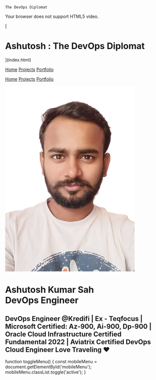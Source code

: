     The DevOps Diplomat

 Your browser does not support HTML5 video.

[

Ashutosh : The DevOps Diplomat
==============================

](index.html)

[Home](index.html) [Projects](articles.html) [Portfolio](portfolio.html)

[Home](index.html) [Projects](articles.html) [Portfolio](portfolio.html)

![](ashutosh-photo.jpg)

Ashutosh Kumar Sah  
DevOps Engineer
====================================

DevOps Engineer @Kredifi | Ex - Teqfocus | Microsoft Certified: Az-900, Ai-900, Dp-900 | Oracle Cloud Infrastructure Certified Fundamental 2022 | Aviatrix Certified DevOps Cloud Engineer Love Traveling ❤️
------------------------------------------------------------------------------------------------------------------------------------------------------------------------------------------------------------

[](https://www.linkedin.com/in/ashutosh-k1)[](https://mail.google.com/mail/u/0/?fs=1&to=anandashtuosh803@gmail.com%20&su=SUBJECT&body=BODY&tf=cm)[](https://github.com/ashu-cybertron)[](https://ashutosh-k1.medium.com)[](https://x.com/Ashutos10759591)[](https://ashu-cybertron.blogspot.com/)[](https://www.facebook.com/ashutosh.kumarsah.3344)[](https://www.instagram.com/thedevopsdiplomat?igsh=NTlmdTYybTlicWM0)[](https://ashu-cybertron.github.io/)[](https://wa.me/918294489292)

function toggleMenu() { const mobileMenu = document.getElementById('mobileMenu'); mobileMenu.classList.toggle('active'); }
